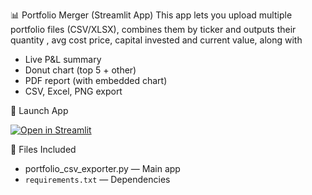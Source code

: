 📊 Portfolio Merger (Streamlit App)
This app lets you upload multiple portfolio files (CSV/XLSX), combines them by ticker and outputs their quantity , avg cost price, capital invested and current value, along with
- Live P&L summary
- Donut chart (top 5 + other)
- PDF report (with embedded chart)
- CSV, Excel, PNG export

🚀 Launch App

[![Open in Streamlit](https://static.streamlit.io/badges/streamlit_badge_black_white.svg)](https://share.streamlit.io/Archiehehe/port-merge-/main/portfolio_csv_exporter.py)


📁 Files Included
- portfolio_csv_exporter.py — Main app
- `requirements.txt` — Dependencies
